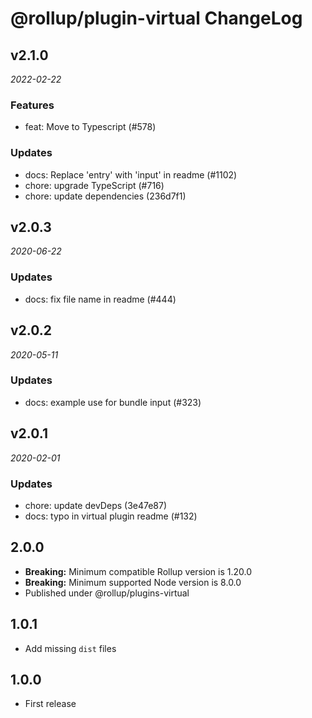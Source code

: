 # @rollup/plugin-virtual ChangeLog

## v2.1.0

_2022-02-22_

### Features

- feat: Move to Typescript (#578)

### Updates

- docs: Replace 'entry' with 'input' in readme (#1102)
- chore: upgrade TypeScript (#716)
- chore: update dependencies (236d7f1)

## v2.0.3

_2020-06-22_

### Updates

- docs: fix file name in readme (#444)

## v2.0.2

_2020-05-11_

### Updates

- docs: example use for bundle input (#323)

## v2.0.1

_2020-02-01_

### Updates

- chore: update devDeps (3e47e87)
- docs: typo in virtual plugin readme (#132)

## 2.0.0

- **Breaking:** Minimum compatible Rollup version is 1.20.0
- **Breaking:** Minimum supported Node version is 8.0.0
- Published under @rollup/plugins-virtual

## 1.0.1

- Add missing `dist` files

## 1.0.0

- First release
